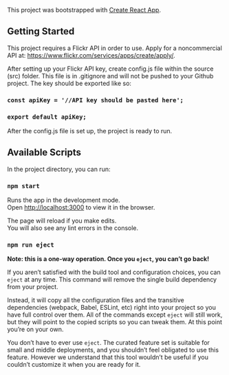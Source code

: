This project was bootstrapped with [Create React App](https://github.com/facebook/create-react-app).

## Getting Started

This project requires a Flickr API in order to use. Apply for a noncommercial API at: https://www.flickr.com/services/apps/create/apply/.

After setting up your Flickr API key, create config.js file within the source (src) folder. This file is in .gitignore and will not be pushed to your Github project. The key should be exported like so:

### `const apiKey = '//API key should be pasted here';`
### `export default apiKey;`

After the config.js file is set up, the project is ready to run.  

## Available Scripts

In the project directory, you can run:

### `npm start`

Runs the app in the development mode.<br />
Open [http://localhost:3000](http://localhost:3000) to view it in the browser.

The page will reload if you make edits.<br />
You will also see any lint errors in the console.

### `npm run eject`

**Note: this is a one-way operation. Once you `eject`, you can’t go back!**

If you aren’t satisfied with the build tool and configuration choices, you can `eject` at any time. This command will remove the single build dependency from your project.

Instead, it will copy all the configuration files and the transitive dependencies (webpack, Babel, ESLint, etc) right into your project so you have full control over them. All of the commands except `eject` will still work, but they will point to the copied scripts so you can tweak them. At this point you’re on your own.

You don’t have to ever use `eject`. The curated feature set is suitable for small and middle deployments, and you shouldn’t feel obligated to use this feature. However we understand that this tool wouldn’t be useful if you couldn’t customize it when you are ready for it.